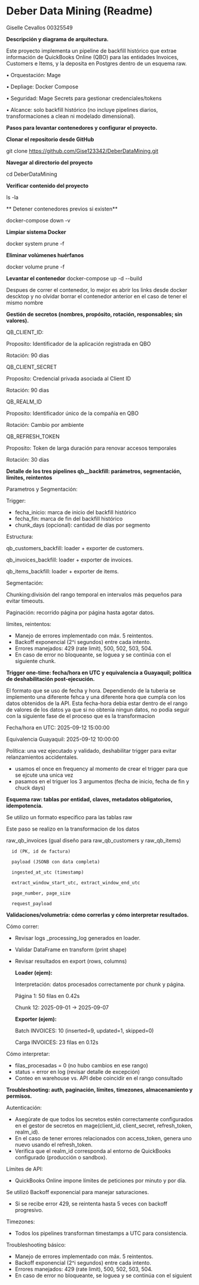 # Deber Data Mining (Readme)

Giselle Cevallos 00325549


**Descripción y diagrama de arquitectura.** 

Este proyecto implementa un pipeline de backfill histórico que extrae información de QuickBooks Online (QBO) para las entidades Invoices, Customers e Items, y la deposita en Postgres dentro de un esquema raw.

•	Orquestación: Mage

•	Depliage: Docker Compose

•	Seguridad: Mage Secrets para gestionar credenciales/tokens

•	Alcance: solo backfill histórico (no incluye pipelines diarios, transformaciones a clean ni modelado dimensional).

**Pasos para levantar contenedores y configurar el proyecto.**

**Clonar el repositorio desde GitHub**

git clone https://github.com/Gise123342/DeberDataMining.git

**Navegar al directorio del proyecto**

cd DeberDataMining

**Verificar contenido del proyecto**

ls -la

** Detener contenedores previos si existen**

docker-compose down -v

 **Limpiar sistema Docker**
 
docker system prune -f

**Eliminar volúmenes huérfanos**

docker volume prune -f

**Levantar el contenedor**
docker-compose up -d --build

Despues de correr el contenedor, lo mejor es abrir los links desde docker descktop y no olvidar
borrar el contenedor anterior en el caso de tener el mismo nombre 

**Gestión de secretos (nombres, propósito, rotación, responsables; sin valores).**




QB_CLIENT_ID:

Proposito: Identificador de la aplicación registrada en QBO

Rotación: 90 dias



QB_CLIENT_SECRET

Proposito: Credencial privada asociada al Client ID

Rotación: 90 dias

QB_REALM_ID

Proposito: Identificador único de la compañía en QBO

Rotación: Cambio por ambiente

QB_REFRESH_TOKEN

Proposito: Token de larga duración para renovar accesos temporales

Rotación: 30 días



**Detalle de los tres pipelines qb__backfill: parámetros, segmentación, límites, reintentos**

Parametros y Segmentación:

Trigger:
-	fecha_inicio: marca de inicio del backfill histórico
-	fecha_fin: marca de fin del backfill histórico 
-	chunk_days (opcional): cantidad de días por segmento

Estructura:

qb_customers_backfill: loader + exporter de customers.

qb_invoices_backfill: loader + exporter de invoices.

qb_items_backfill:  loader + exporter de items.

Segmentación:

Chunking:división del rango temporal en intervalos más pequeños para evitar timeouts.

Paginación: recorrido página por página hasta agotar datos.

límites, reintentos:
-	Manejo de errores implementado con máx. 5 reintentos.
-	Backoff exponencial (2^i segundos) entre cada intento.
-	Errores manejados: 429 (rate limit), 500, 502, 503, 504.
-	 En caso de error no bloqueante, se loguea y se continúa con el siguiente chunk.

**Trigger one-time: fecha/hora en UTC y equivalencia a Guayaquil; política de deshabilitación post-ejecución.**

El formato que se uso de fecha y hora. Dependiendo de la tuberia se implemento una diferente fehca y una diferente hora que cumpla con los datos obtenidos de la API. Esta fecha-hora debia estar dentro de el rango de valores de los datos ya que si no obtenia ningun datos, no podia seguir con la siguiente fase de el proceso que es la transformacion

Fecha/hora en UTC: 2025-09-12 15:00:00 

Equivalencia Guayaquil: 2025-09-12 10:00:00

Política: una vez ejecutado y validado, deshabilitar trigger para evitar relanzamientos accidentales.
- usamos el once en frequency al momento de crear el trigger para que se ejcute una unica vez
- pasamos en el triguer los 3 argumentos (fecha de inicio, fecha de fin y chuck days)

**Esquema raw: tablas por entidad, claves, metadatos obligatorios, idempotencia.**

Se utilizo un formato especifico para las tablas raw

Este paso se realizo en la transformacion de los datos 

raw_qb_invoices (gual diseño para raw_qb_customers y raw_qb_items)

      id (PK, id de factura)

      payload (JSONB con data completa)

      ingested_at_utc (timestamp)

      extract_window_start_utc, extract_window_end_utc

      page_number, page_size

      request_payload


**Validaciones/volumetría: cómo correrlas y cómo interpretar resultados.** 

Cómo correr:
- Revisar logs _processing_log generados en loader.
- Validar DataFrame en transform (print shape)
- Revisar resultados en export (rows, columns)

  **Loader (ejem):**
  
  Interpretación: datos procesados correctamente por chunk y página.
  
  Página 1: 50 filas en 0.42s
  
  Chunk 12: 2025-09-01 → 2025-09-07
  

  **Exporter (ejem):**
 
  Batch INVOICES: 10 (inserted=9, updated=1, skipped=0)
  
  Carga INVOICES: 23 filas en 0.12s
  

Cómo interpretar:

- filas_procesadas = 0 (no hubo cambios en ese rango)
- status = error en log (revisar detalle de excepción)
- Conteo en warehouse vs. API debe coincidir en el rango consultado

**Troubleshooting: auth, paginación, límites, timezones, almacenamiento y permisos.**

Autenticación:
- Asegúrate de que todos los secretos estén correctamente configurados en el gestor de secretos en mage(client_id, client_secret, refresh_token, realm_id).
- En el caso de tener errores relacionados con access_token, genera uno nuevo usando el refresh_token.
- Verifica que el realm_id corresponda al entorno de QuickBooks configurado (producción o sandbox).

Límites de API:
- QuickBooks Online impone límites de peticiones por minuto y por día.

Se utilizó Backoff exponencial para manejar saturaciones.
- Si se recibe error 429, se reintenta hasta 5 veces con backoff progresivo.

Timezones:
- Todos los pipelines transforman timestamps a UTC para consistencia.

Troubleshooting básico:
- Manejo de errores implementado con máx. 5 reintentos.
- Backoff exponencial (2^i segundos) entre cada intento.
- Errores manejados: 429 (rate limit), 500, 502, 503, 504.
- En caso de error no bloqueante, se loguea y se continúa con el siguient
